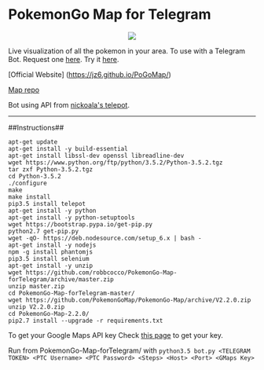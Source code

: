 # PokemonGo Map for Telegram

<p align="center">
<img src="https://raw.githubusercontent.com/robbcocco/PokemonGo-Map-forTelegram/master/cover.jpg">
</p>

Live visualization of all the pokemon in your area. To use with a Telegram Bot. Request one [here](https://telegram.me/BotFather).  Try it [here](https://telegram.me/PkmnGoMapBot).

[Official Website] (https://jz6.github.io/PoGoMap/)

[Map repo](https://github.com/PokemonGoMap/PokemonGo-Map/tree/develop)

Bot using API from [nickoala's telepot](https://github.com/nickoala/telepot).

---
##Instructions##

```
apt-get update
apt-get install -y build-essential
apt-get install libssl-dev openssl libreadline-dev
wget https://www.python.org/ftp/python/3.5.2/Python-3.5.2.tgz
tar zxf Python-3.5.2.tgz
cd Python-3.5.2
./configure
make
make install
pip3.5 install telepot
apt-get install -y python
apt-get install -y python-setuptools
wget https://bootstrap.pypa.io/get-pip.py
python2.7 get-pip.py
wget -qO- https://deb.nodesource.com/setup_6.x | bash -
apt-get install -y nodejs
npm -g install phantomjs
pip3.5 install selenium
apt-get install -y unzip
wget https://github.com/robbcocco/PokemonGo-Map-forTelegram/archive/master.zip
unzip master.zip
cd PokemonGo-Map-forTelegram-master/
wget https://github.com/PokemonGoMap/PokemonGo-Map/archive/V2.2.0.zip
unzip V2.2.0.zip
cd PokemonGo-Map-2.2.0/
pip2.7 install --upgrade -r requirements.txt
```

To get your Google Maps API key Check [this page](https://pgm.readthedocs.io/en/develop/basic-install/google-maps.html) to get your key.

Run from PokemonGo-Map-forTelegram/ with `python3.5 bot.py <TELEGRAM TOKEN> <PTC Username> <PTC Password> <Steps> <Host> <Port> <GMaps Key>`
